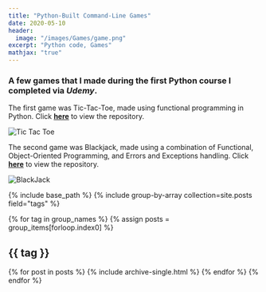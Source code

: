 ```yaml
---
title: "Python-Built Command-Line Games"
date: 2020-05-10
header:
  image: "/images/Games/game.png"
excerpt: "Python code, Games"
mathjax: "true"
---
```


### A few games that I made during the first Python course I completed via *Udemy*. 

The first game was Tic-Tac-Toe, made using functional programming in Python. Click **[here](https://github.com/taishan-143/Tic-Tac-Toe)** to view the repository.

<img src="{{ site.url }}{{ site.baseurl }}/images/Games/tic-tac.jpg" alt="Tic Tac Toe">

The second game was Blackjack, made using a combination of Functional, Object-Oriented Programming, and Errors and Exceptions handling. Click **[here](https://github.com/taishan-143/BlackJack)** to view the repository.

<img src="{{ site.url }}{{ site.baseurl }}/images/Games/black-jack.jpg" alt="BlackJack">

{% include base_path %}
{% include group-by-array collection=site.posts field="tags" %}

{% for tag in group_names %}
  {% assign posts = group_items[forloop.index0] %}
  <h2 id="{{ tag | slugify }}" class="archive__subtitle">{{ tag }}</h2>
  {% for post in posts %}
    {% include archive-single.html %}
  {% endfor %}
{% endfor %}